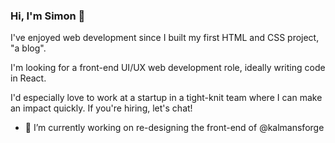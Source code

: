 ### Hi, I'm Simon 👋

I've enjoyed web development since I built my first HTML and CSS project, "a blog".

I'm looking for a front-end UI/UX web development role, ideally writing code in React. 

I'd especially love to work at a startup in a tight-knit team where I can make an impact quickly. If you're hiring, let's chat!

- 🔭 I’m currently working on re-designing the front-end of @kalmansforge

<!--
**simongorozabel/simongorozabel** is a ✨ _special_ ✨ repository because its `README.md` (this file) appears on your GitHub profile.

Here are some ideas to get you started:

- 🔭 I’m currently working on ...
- 🌱 I’m currently learning ...
- 👯 I’m looking to collaborate on ...
- 🤔 I’m looking for help with ...
- 💬 Ask me about ...
- 📫 How to reach me: ...
- 😄 Pronouns: ...
- ⚡ Fun fact: ...
-->

